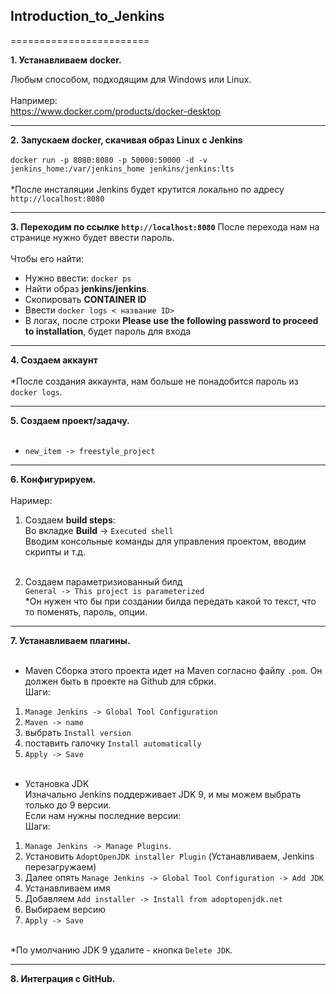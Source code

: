## Introduction_to_Jenkins
========================

**1. Устанавливаем docker.**

Любым способом, подходящим для Windows или Linux.<br><br>
Например:<br>
https://www.docker.com/products/docker-desktop

----
**2. Запускаем docker, скачивая образ Linux с Jenkins**<br><br>
```docker run -p 8080:8080 -p 50000:50000 -d -v jenkins_home:/var/jenkins_home jenkins/jenkins:lts```<br><br>
*После инсталяции Jenkins будет крутится локально по адресу  ```http://localhost:8080```

----
**3. Переходим по ссылке ```http://localhost:8080```**
После перехода нам на странице нужно будет ввести пароль.<br><br>
Чтобы его найти: <br>
- Нужно ввести: ```docker ps```<br>
- Найти образ **jenkins/jenkins**.<br>
- Скопировать **CONTAINER ID**<br>
- Ввести ```docker logs < название ID>```<br>
- В логах, после строки **Please use the following password to proceed to installation**, будет пароль для входа

----
**4. Создаем аккаунт**<br><br>
*После создания аккаунта, нам больше не понадобится пароль из  ```docker logs```.

----
**5. Создаем проект/задачу.**<br><br>
- ```new_item -> freestyle_project``` 

----
**6. Конфигурируем.**<br><br>
Наример:<br>
1. Создаем **build steps**:<br>
  Во вкладке **Build** -> ```Executed shell``` <br>
  Вводим консольные команды для управления проектом, вводим скрипты и т.д.<br><br>
  
2. Создаем параметризиованный билд<br>
  ```General -> This project is parameterized```<br>
  *Он нужен что бы при создании билда передать какой то текст, что то поменять, пароль, опции.
  
----
**7. Устанавливаем плагины.**<br><br>
- Maven
Сборка этого проекта идет на Maven согласно файлу ```.pom```. Он должен быть в проекте на Github для сбрки. <br>
Шаги:<br>
1. ```Manage Jenkins -> Global Tool Configuration```<br>
2. ```Maven -> name```
3.  выбрать ```Install version```
4.  поставить галочку ```Install automatically```
5.  ```Apply -> Save```<br><br>

- Установка JDK<br>
Изначально Jenkins поддерживает JDK 9,  и мы можем выбрать только до 9 версии.<br>
Если нам нужны последние версии:<br>
Шаги:<br>
1. ```Manage Jenkins -> Manage Plugins```.
2. Установить ```AdoptOpenJDK installer Plugin``` (Устанавливаем, Jenkins перезагружаем)
3. Далее опять ```Manage Jenkins -> Global Tool Configuration -> Add JDK```
4. Устанавливаем имя
5. Добавляем ```Add installer -> Install from adoptopenjdk.net```
6. Выбираем версию
7. ```Apply -> Save```<br><br>

*По умолчанию JDK 9 удалите - кнопка ```Delete JDK```.

----
**8. Интеграция с GitHub.**<br><br>


